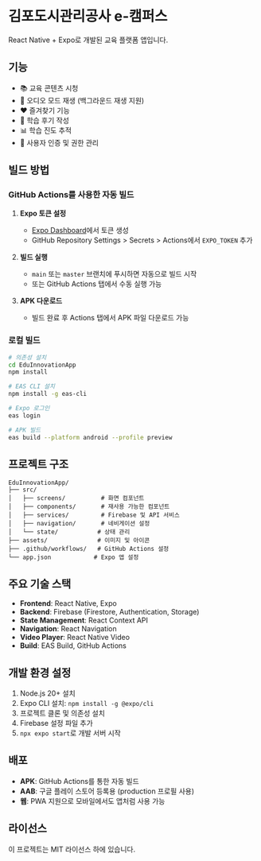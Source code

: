 # 김포도시관리공사 e-캠퍼스

React Native + Expo로 개발된 교육 플랫폼 앱입니다.

## 기능

- 📚 교육 콘텐츠 시청
- 🎵 오디오 모드 재생 (백그라운드 재생 지원)
- ❤️ 즐겨찾기 기능
- 💬 학습 후기 작성
- 📊 학습 진도 추적
- 🔐 사용자 인증 및 권한 관리

## 빌드 방법

### GitHub Actions를 사용한 자동 빌드

1. **Expo 토큰 설정**
   - [Expo Dashboard](https://expo.dev/accounts/taesan/projects/EduInnovationApp)에서 토큰 생성
   - GitHub Repository Settings > Secrets > Actions에서 `EXPO_TOKEN` 추가

2. **빌드 실행**
   - `main` 또는 `master` 브랜치에 푸시하면 자동으로 빌드 시작
   - 또는 GitHub Actions 탭에서 수동 실행 가능

3. **APK 다운로드**
   - 빌드 완료 후 Actions 탭에서 APK 파일 다운로드 가능

### 로컬 빌드

```bash
# 의존성 설치
cd EduInnovationApp
npm install

# EAS CLI 설치
npm install -g eas-cli

# Expo 로그인
eas login

# APK 빌드
eas build --platform android --profile preview
```

## 프로젝트 구조

```
EduInnovationApp/
├── src/
│   ├── screens/          # 화면 컴포넌트
│   ├── components/       # 재사용 가능한 컴포넌트
│   ├── services/         # Firebase 및 API 서비스
│   ├── navigation/       # 네비게이션 설정
│   └── state/           # 상태 관리
├── assets/              # 이미지 및 아이콘
├── .github/workflows/   # GitHub Actions 설정
└── app.json            # Expo 앱 설정
```

## 주요 기술 스택

- **Frontend**: React Native, Expo
- **Backend**: Firebase (Firestore, Authentication, Storage)
- **State Management**: React Context API
- **Navigation**: React Navigation
- **Video Player**: React Native Video
- **Build**: EAS Build, GitHub Actions

## 개발 환경 설정

1. Node.js 20+ 설치
2. Expo CLI 설치: `npm install -g @expo/cli`
3. 프로젝트 클론 및 의존성 설치
4. Firebase 설정 파일 추가
5. `npx expo start`로 개발 서버 시작

## 배포

- **APK**: GitHub Actions를 통한 자동 빌드
- **AAB**: 구글 플레이 스토어 등록용 (production 프로필 사용)
- **웹**: PWA 지원으로 모바일에서도 앱처럼 사용 가능

## 라이선스

이 프로젝트는 MIT 라이선스 하에 있습니다.
